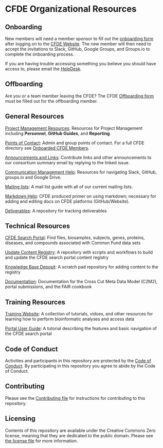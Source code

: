 # CFDE Organizational Resources

## Onboarding

New members will need a member sponsor to fill out the [onboarding form](https://www.nih-cfde.org/onboarding-form/) after logging on to the [CFDE Website](https://www.nih-cfde.org/). The new member will then need to accept the invitations to Slack, GitHub, Google Groups, and Groups.io to complete the onboarding process. 

If you are having trouble accessing something you believe you should have access to, please
email the [HelpDesk](mailto:support@cfde.atlassian.net).

## Offboarding

Are you or a team member leaving the CFDE? The CFDE [Offboarding form](https://www.nih-cfde.org/offboarding-form/) must be filled out for the offboarding member. 

## General Resources

[Project Management Resources](/projectmanagement/README.md): Resources for Project Management including <b>Personnel</b>, <b>GitHub Guides</b>, and <b>Reporting</b>.

[Points of Contact](PointsOfContact.md): Admin and group points of contact. For a full CFDE directory see [Onboarded CFDE Members](https://docs.google.com/spreadsheets/d/16JcTqlkCRPqrSnykqshrVM2XLf_3HJJiPpAb7qBaOug/edit?usp=sharing).

[Announcements and Links](https://github.com/nih-cfde/Announcements/issues?utf8=%E2%9C%93&q=is%3Aissue+is%3Aopen+Announcements): 
Contribute links and other announcements to our consortium summary email by replying to the linked issue.

[Communication Management Help](CommunicationManagementHelp.md): Resources for navigating Slack, GitHub, groups.<span></span>io and Google Drive.

[Mailing lists](MailingLists.md): A mail list guide with all of our current mailing lists.

[Markdown Help](MarkdownHelp.md): CFDE produced primer on using markdown; necessary for adding and editing docs on CFDE platforms (GitHub/Website).

[Deliverables](https://github.com/nih-cfde/deliverables/): A repository for tracking deliverables

## Technical Resources

[CFDE Search Portal](https://app.nih-cfde.org/): Find files, biosamples, subjects, genes, proteins, diseases, and compounds associated with Common Fund data sets 

[Update Content Registry](https://github.com/nih-cfde/update-content-registry): A repository with scripts and workflows to build and update the CFDE search portal content registry

[Knowledge Base Deposit](https://github.com/nih-cfde/knowledge-base-deposit): A scratch pad repository for adding content to the registry 

[Documentation](https://docs.nih-cfde.org/en/latest/): Documentation for the Cross Cut Meta Data Model (C2M2), portal submissions, and the FAIR cookbook

## Training Resources

[Training Website](https://training.nih-cfde.org/en/latest/): A collection of tutorials, vidoes, and other resources for learning how to perform bioinformatic analyses and access data

[Portal User Guide](https://docs.nih-cfde.org/en/latest/about/portalguide/): A tutorial describing the features and basic navigation of the CFDE search portal

## Code of Conduct

Activities and participants in this repository are protected by the
[Code of Conduct](./CODEOFCONDUCT.md). By participating in this
repository you agree to abide by the Code of Conduct.

## Contributing

Please see the [Contributing file](./CONTRIBUTING.md) for instructions
for contributing to this repository.

## Licensing

Contents of this repository are available under the Creative Commons
Zero license, meaning that they are dedicated to the public domain.
Please see [the license file](./LICENSE.md) for more information.
